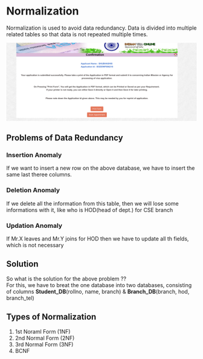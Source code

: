 # Normalization

Normalization is used to avoid data redundancy. Data is divided into multiple related tables so that data is not repeated multiple times.

![Database ](database/assets/database1.png)

## Problems of Data Redundancy

### Insertion Anomaly

If we want to insert a new row on the above database, we have to insert the same last theree columns.

### Deletion Anomaly

If we delete all the information from this table, then we will lose some informations with it, like who is HOD(head of dept.) for CSE branch

### Updation Anomaly

If Mr.X leaves and Mr.Y joins for HOD then we have to update all th fields, which is not necessary

## Solution

So what is the solution for the above problem ??  
For this, we have to breat the one database into two databases, consisting of columns **Student_DB**(rollno, name, branch) & **Branch_DB**(branch, hod, branch_tel)

## Types of Normalization

1. 1st Noraml Form (1NF)
2. 2nd Normal Form (2NF)
3. 3rd Normal Form (3NF)
4. BCNF

